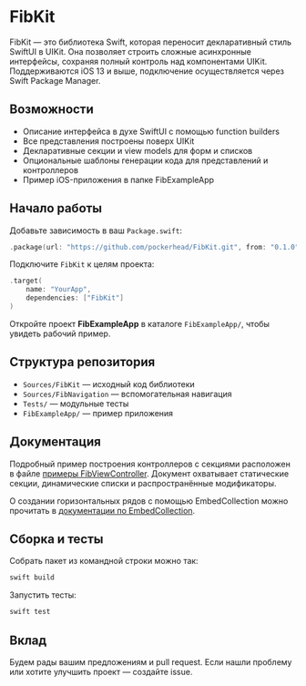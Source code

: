 # FibKit

FibKit — это библиотека Swift, которая переносит декларативный стиль SwiftUI в UIKit. Она позволяет строить сложные асинхронные интерфейсы, сохраняя полный контроль над компонентами UIKit. Поддерживаются iOS 13 и выше, подключение осуществляется через Swift Package Manager.

## Возможности

- Описание интерфейса в духе SwiftUI с помощью function builders
- Все представления построены поверх UIKit
- Декларативные секции и view models для форм и списков
- Опциональные шаблоны генерации кода для представлений и контроллеров
- Пример iOS-приложения в папке FibExampleApp

## Начало работы

Добавьте зависимость в ваш `Package.swift`:

```swift
.package(url: "https://github.com/pockerhead/FibKit.git", from: "0.1.0")
```

Подключите `FibKit` к целям проекта:

```swift
.target(
    name: "YourApp",
    dependencies: ["FibKit"]
)
```

Откройте проект **FibExampleApp** в каталоге `FibExampleApp/`, чтобы увидеть рабочий пример.

## Структура репозитория

- `Sources/FibKit` — исходный код библиотеки
- `Sources/FibNavigation` — вспомогательная навигация
- `Tests/` — модульные тесты
- `FibExampleApp/` — пример приложения

## Документация

Подробный пример построения контроллеров с секциями расположен в файле [примеры FibViewController](Sources/FibKit/FibViewController/Doc.md). Документ охватывает статические секции, динамические списки и распространённые модификаторы.

О создании горизонтальных рядов с помощью EmbedCollection можно прочитать в [документации по EmbedCollection](Sources/FibKit/RootViews/EmbedCollection/Doc.md).

## Сборка и тесты

Собрать пакет из командной строки можно так:

```bash
swift build
```

Запустить тесты:

```bash
swift test
```

## Вклад

Будем рады вашим предложениям и pull request. Если нашли проблему или хотите улучшить проект — создайте issue.
